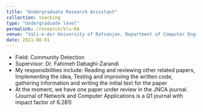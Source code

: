 ```yaml
---
title: "Undergraduate Research Assistant"
collection: teaching
type: "Undergraduate level"
permalink: /research/Vru-RA
venue: "Vali-e-Asr University of Rafsanjan, Department of Computer Engineering"
date: 2021-08-01
---
```


- Field: Community Detection
- Supervisor: Dr. Fahimeh Dabaghi-Zarandi
- My responsibilities include: Reading and reviewing other related papers, Implementing the idea, Testing and improving the written code, gathering information and writing the initial text for the paper
- At the moment, we have one paper under review in the JNCA journal. (Journal of Network and Computer Applications is a Q1 journal with impact factor of 6.281)